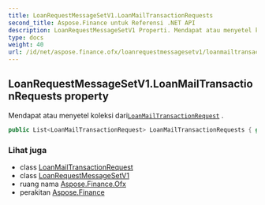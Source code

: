 ```yaml
---
title: LoanRequestMessageSetV1.LoanMailTransactionRequests
second_title: Aspose.Finance untuk Referensi .NET API
description: LoanRequestMessageSetV1 Properti. Mendapat atau menyetel koleksi dariLoanMailTransactionRequest .
type: docs
weight: 40
url: /id/net/aspose.finance.ofx/loanrequestmessagesetv1/loanmailtransactionrequests/
---
```

## LoanRequestMessageSetV1.LoanMailTransactionRequests property

Mendapat atau menyetel koleksi dari[`LoanMailTransactionRequest`](../../../aspose.finance.ofx.loan/loanmailtransactionrequest/) .

```csharp
public List<LoanMailTransactionRequest> LoanMailTransactionRequests { get; set; }
```

### Lihat juga

* class [LoanMailTransactionRequest](../../../aspose.finance.ofx.loan/loanmailtransactionrequest/)
* class [LoanRequestMessageSetV1](../)
* ruang nama [Aspose.Finance.Ofx](../../loanrequestmessagesetv1/)
* perakitan [Aspose.Finance](../../../)


